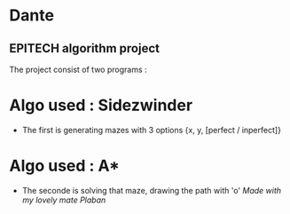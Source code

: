 # Dante

## EPITECH algorithm project 

 
The project consist of two programs :
  # Algo used : **Sidezwinder**
  -  The first is generating mazes with 3 options {x, y, [perfect / inperfect]}
  # Algo used : **A***
  -  The seconde is solving that maze, drawing the path with 'o'
*Made with my lovely mate Plaban*

